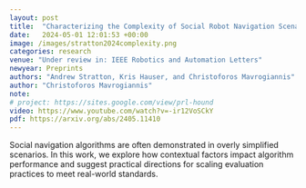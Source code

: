 ```yaml
---
layout: post
title:  "Characterizing the Complexity of Social Robot Navigation Scenarios"
date:   2024-05-01 12:01:53 +00:00
image: /images/stratton2024complexity.png
categories: research
venue: "Under review in: IEEE Robotics and Automation Letters"
newyear: Preprints
authors: "Andrew Stratton, Kris Hauser, and Christoforos Mavrogiannis"
author: "Christoforos Mavrogiannis"
note:
# project: https://sites.google.com/view/prl-hound
video: https://www.youtube.com/watch?v=-ir12VoSCkY
pdf: https://arxiv.org/abs/2405.11410
---
```

Social navigation algorithms are often demonstrated in overly simplified scenarios. In this work, we explore how contextual factors impact algorithm performance and suggest practical directions for scaling evaluation practices to meet real-world standards. 
